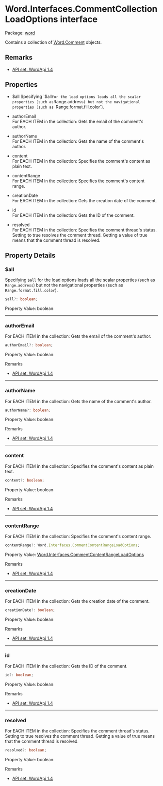 # Word.Interfaces.CommentCollectionLoadOptions interface

Package: [word](/en-us/javascript/api/word)

Contains a collection of [Word.Comment](/en-us/javascript/api/word/word.comment) objects.

## Remarks

- [API set: WordApi 1.4](/en-us/javascript/api/requirement-sets/word/word-api-requirement-sets)

## Properties

- $all  
  Specifying `$all` for the load options loads all the scalar properties (such as `Range.address`) but not the navigational properties (such as `Range.format.fill.color`).

- authorEmail  
  For EACH ITEM in the collection: Gets the email of the comment's author.

- authorName  
  For EACH ITEM in the collection: Gets the name of the comment's author.

- content  
  For EACH ITEM in the collection: Specifies the comment's content as plain text.

- contentRange  
  For EACH ITEM in the collection: Specifies the comment's content range.

- creationDate  
  For EACH ITEM in the collection: Gets the creation date of the comment.

- id  
  For EACH ITEM in the collection: Gets the ID of the comment.

- resolved  
  For EACH ITEM in the collection: Specifies the comment thread's status. Setting to true resolves the comment thread. Getting a value of true means that the comment thread is resolved.

## Property Details

### $all

Specifying `$all` for the load options loads all the scalar properties (such as `Range.address`) but not the navigational properties (such as `Range.format.fill.color`).

```typescript
$all?: boolean;
```

Property Value: boolean

---

### authorEmail

For EACH ITEM in the collection: Gets the email of the comment's author.

```typescript
authorEmail?: boolean;
```

Property Value: boolean

Remarks

- [API set: WordApi 1.4](/en-us/javascript/api/requirement-sets/word/word-api-requirement-sets)

---

### authorName

For EACH ITEM in the collection: Gets the name of the comment's author.

```typescript
authorName?: boolean;
```

Property Value: boolean

Remarks

- [API set: WordApi 1.4](/en-us/javascript/api/requirement-sets/word/word-api-requirement-sets)

---

### content

For EACH ITEM in the collection: Specifies the comment's content as plain text.

```typescript
content?: boolean;
```

Property Value: boolean

Remarks

- [API set: WordApi 1.4](/en-us/javascript/api/requirement-sets/word/word-api-requirement-sets)

---

### contentRange

For EACH ITEM in the collection: Specifies the comment's content range.

```typescript
contentRange?: Word.Interfaces.CommentContentRangeLoadOptions;
```

Property Value: [Word.Interfaces.CommentContentRangeLoadOptions](/en-us/javascript/api/word/word.interfaces.commentcontentrangeloadoptions)

Remarks

- [API set: WordApi 1.4](/en-us/javascript/api/requirement-sets/word/word-api-requirement-sets)

---

### creationDate

For EACH ITEM in the collection: Gets the creation date of the comment.

```typescript
creationDate?: boolean;
```

Property Value: boolean

Remarks

- [API set: WordApi 1.4](/en-us/javascript/api/requirement-sets/word/word-api-requirement-sets)

---

### id

For EACH ITEM in the collection: Gets the ID of the comment.

```typescript
id?: boolean;
```

Property Value: boolean

Remarks

- [API set: WordApi 1.4](/en-us/javascript/api/requirement-sets/word/word-api-requirement-sets)

---

### resolved

For EACH ITEM in the collection: Specifies the comment thread's status. Setting to true resolves the comment thread. Getting a value of true means that the comment thread is resolved.

```typescript
resolved?: boolean;
```

Property Value: boolean

Remarks

- [API set: WordApi 1.4](/en-us/javascript/api/requirement-sets/word/word-api-requirement-sets)